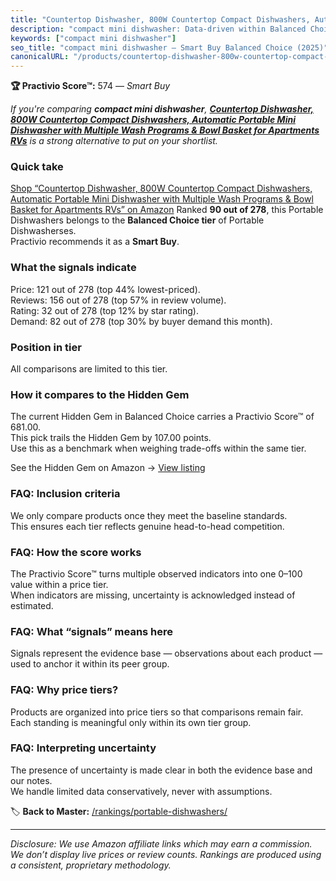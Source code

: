 ```yaml
---
title: "Countertop Dishwasher, 800W Countertop Compact Dishwashers, Automatic Portable Mini Dishwasher with Multiple Wash Programs & Bowl Basket for Apartments RVs"
description: "compact mini dishwasher: Data-driven within Balanced Choice ranking using the Practivio Score™. Positioned by quality, value, demand, findability, momentum."
keywords: ["compact mini dishwasher"]
seo_title: "compact mini dishwasher — Smart Buy Balanced Choice (2025)"
canonicalURL: "/products/countertop-dishwasher-800w-countertop-compact-dishwashers-automatic-portable-mini-dishwasher-with-multiple-wash-programs-bowl-basket-for-apartments-rvs-B0FJY1H4MP/"
---
```


**🏆 Practivio Score™:** 574 — _Smart Buy_


*If you're comparing **compact mini dishwasher**, **[Countertop Dishwasher, 800W Countertop Compact Dishwashers, Automatic Portable Mini Dishwasher with Multiple Wash Programs & Bowl Basket for Apartments RVs](https://www.amazon.com/dp/B0FJY1H4MP?tag=practivio-20)** is a strong alternative to put on your shortlist.*
### Quick take
[Shop “Countertop Dishwasher, 800W Countertop Compact Dishwashers, Automatic Portable Mini Dishwasher with Multiple Wash Programs & Bowl Basket for Apartments RVs” on Amazon](https://www.amazon.com/dp/B0FJY1H4MP?tag=practivio-20)
Ranked **90 out of 278**, this Portable Dishwashers belongs to the **Balanced Choice tier** of Portable Dishwasherses.  
Practivio recommends it as a **Smart Buy**.

### What the signals indicate
Price: 121 out of 278 (top 44% lowest-priced).  
Reviews: 156 out of 278 (top 57% in review volume).  
Rating: 32 out of 278 (top 12% by star rating).  
Demand: 82 out of 278 (top 30% by buyer demand this month).

### Position in tier
All comparisons are limited to this tier.

### How it compares to the Hidden Gem
The current Hidden Gem in Balanced Choice carries a Practivio Score™ of 681.00.  
This pick trails the Hidden Gem by 107.00 points.  
Use this as a benchmark when weighing trade-offs within the same tier.  

See the Hidden Gem on Amazon → [View listing](https://www.amazon.com/dp/B0B9GJFNLX?tag=practivio-20)

### FAQ: Inclusion criteria
We only compare products once they meet the baseline standards.  
This ensures each tier reflects genuine head-to-head competition.

### FAQ: How the score works
The Practivio Score™ turns multiple observed indicators into one 0–100 value within a price tier.  
When indicators are missing, uncertainty is acknowledged instead of estimated.

### FAQ: What “signals” means here
Signals represent the evidence base — observations about each product — used to anchor it within its peer group.

### FAQ: Why price tiers?
Products are organized into price tiers so that comparisons remain fair.  
Each standing is meaningful only within its own tier group.

### FAQ: Interpreting uncertainty
The presence of uncertainty is made clear in both the evidence base and our notes.  
We handle limited data conservatively, never with assumptions.


🏷️ **Back to Master:** [/rankings/portable-dishwashers/](/rankings/portable-dishwashers/)

---
_Disclosure: We use Amazon affiliate links which may earn a commission. We don’t display live prices or review counts. Rankings are produced using a consistent, proprietary methodology._
